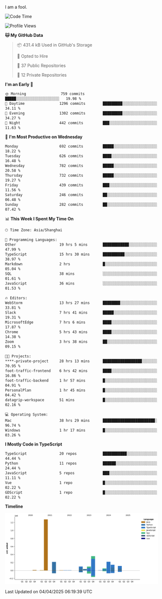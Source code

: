 I am a fool.

<!--START_SECTION:waka-->
![Code Time](http://img.shields.io/badge/Code%20Time-2%2C834%20hrs%2033%20mins-blue)

![Profile Views](http://img.shields.io/badge/Profile%20Views-1-blue)

**🐱 My GitHub Data** 

> 📦 431.4 kB Used in GitHub's Storage 
 > 
> 💼 Opted to Hire
 > 
> 📜 37 Public Repositories 
 > 
> 🔑 12 Private Repositories 
 > 
**I'm an Early 🐤** 

```text
🌞 Morning                759 commits         █████░░░░░░░░░░░░░░░░░░░░   19.98 % 
🌆 Daytime                1296 commits        █████████░░░░░░░░░░░░░░░░   34.11 % 
🌃 Evening                1302 commits        █████████░░░░░░░░░░░░░░░░   34.27 % 
🌙 Night                  442 commits         ███░░░░░░░░░░░░░░░░░░░░░░   11.63 % 
```
📅 **I'm Most Productive on Wednesday** 

```text
Monday                   692 commits         █████░░░░░░░░░░░░░░░░░░░░   18.22 % 
Tuesday                  626 commits         ████░░░░░░░░░░░░░░░░░░░░░   16.48 % 
Wednesday                782 commits         █████░░░░░░░░░░░░░░░░░░░░   20.58 % 
Thursday                 732 commits         █████░░░░░░░░░░░░░░░░░░░░   19.27 % 
Friday                   439 commits         ███░░░░░░░░░░░░░░░░░░░░░░   11.56 % 
Saturday                 246 commits         ██░░░░░░░░░░░░░░░░░░░░░░░   06.48 % 
Sunday                   282 commits         ██░░░░░░░░░░░░░░░░░░░░░░░   07.42 % 
```


📊 **This Week I Spent My Time On** 

```text
🕑︎ Time Zone: Asia/Shanghai

💬 Programming Languages: 
Other                    19 hrs 5 mins       ████████████░░░░░░░░░░░░░   47.99 % 
TypeScript               15 hrs 30 mins      ██████████░░░░░░░░░░░░░░░   38.97 % 
Markdown                 2 hrs               █░░░░░░░░░░░░░░░░░░░░░░░░   05.04 % 
SQL                      38 mins             ░░░░░░░░░░░░░░░░░░░░░░░░░   01.61 % 
JavaScript               36 mins             ░░░░░░░░░░░░░░░░░░░░░░░░░   01.53 % 

🔥 Editors: 
WebStorm                 13 hrs 27 mins      ████████░░░░░░░░░░░░░░░░░   33.81 % 
Slack                    7 hrs 41 mins       █████░░░░░░░░░░░░░░░░░░░░   19.31 % 
MicrosoftEdge            7 hrs 6 mins        ████░░░░░░░░░░░░░░░░░░░░░   17.87 % 
Chrome                   5 hrs 43 mins       ████░░░░░░░░░░░░░░░░░░░░░   14.38 % 
Zoom                     3 hrs 38 mins       ██░░░░░░░░░░░░░░░░░░░░░░░   09.15 % 

🐱‍💻 Projects: 
****-private-project     28 hrs 13 mins      ██████████████████░░░░░░░   70.95 % 
foot-traffic-frontend    6 hrs 42 mins       ████░░░░░░░░░░░░░░░░░░░░░   16.86 % 
foot-traffic-backend     1 hr 57 mins        █░░░░░░░░░░░░░░░░░░░░░░░░   04.91 % 
PersonalPlan             1 hr 45 mins        █░░░░░░░░░░░░░░░░░░░░░░░░   04.42 % 
datagrip-workspace       51 mins             █░░░░░░░░░░░░░░░░░░░░░░░░   02.16 % 

💻 Operating System: 
Mac                      38 hrs 29 mins      ████████████████████████░   96.74 % 
Windows                  1 hr 17 mins        █░░░░░░░░░░░░░░░░░░░░░░░░   03.26 % 
```

**I Mostly Code in TypeScript** 

```text
TypeScript               20 repos            ███████████░░░░░░░░░░░░░░   44.44 % 
Python                   11 repos            ██████░░░░░░░░░░░░░░░░░░░   24.44 % 
JavaScript               5 repos             ███░░░░░░░░░░░░░░░░░░░░░░   11.11 % 
Vue                      1 repo              █░░░░░░░░░░░░░░░░░░░░░░░░   02.22 % 
GDScript                 1 repo              █░░░░░░░░░░░░░░░░░░░░░░░░   02.22 % 
```



**Timeline**

![Lines of Code chart](https://raw.githubusercontent.com/VeejaLiu/VeejaLiu/master/assets/bar_graph.png)


 Last Updated on 04/04/2025 06:19:39 UTC
<!--END_SECTION:waka-->
